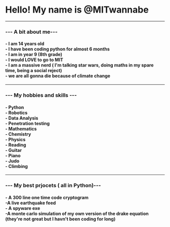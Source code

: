 <!DOCTYPE html>
<html>
	<body>
		<h1>Hello! My name is @MITwannabe</h1><hr>
	</body>
	<body>
		<h3>--- A bit about me---</h3>
		<h4>- I am 14 years old<br>- I have been coding python for almost 6 months<br>- I am in year 9 (8th grade)<br>- I would LOVE to go to MIT
			<br>- I am a massive nerd ( I'm talking star wars, doing maths in my spare time, being a social reject)<br>- we are all gonna die because of climate change
		</h4><hr>
	<body>
		<h3>--- My hobbies and skills ---</h3>
		<h4>- Python<br>- Robotics<br>- Data Analysis<br>- Penetration testing<br>- Mathematics<br>- Chemistry<br>- Physics<br>- Reading<br>- Guitar<br>- Piano<br>- Judo<br>- Climbing</h4><hr>
	</body>
	<body>
		<h3>--- My best prjocets ( all in Python)---</h3>
		<h4>- A 300 line one time code cryptogram<br>-A live earthquake feed<br>- A spyware exe<br>-A monte carlo simulation of my own version of the drake equation
			<br>(they're not great but I havn't been coding for long)
		</h4>
	</body>
</html>
